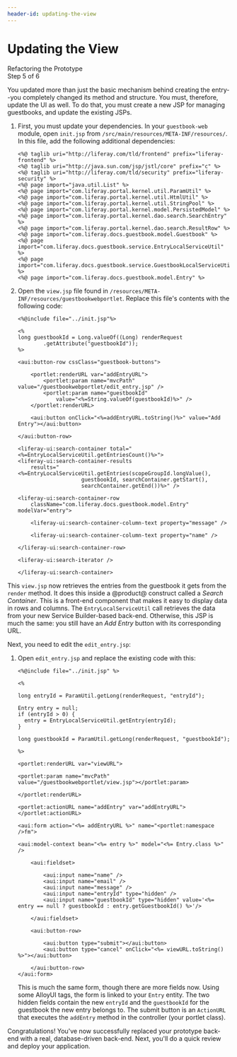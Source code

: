 ```yaml
---
header-id: updating-the-view
---
```


# Updating the View

<div class="learn-path-step">
    <p>Refactoring the Prototype<br>Step 5 of 6</p>
</div>

You updated more than just the basic mechanism behind creating the entry--you 
completely changed its method and structure. You must, therefore, update the UI 
as well. To do that, you must create a new JSP for managing guestbooks, and
update the existing JSPs. 

1.  First, you must update your dependencies. In your `guestbook-web` module, 
    open `init.jsp` from `/src/main/resources/META-INF/resources/`. In this 
    file, add the following additional dependencies: 

        <%@ taglib uri="http://liferay.com/tld/frontend" prefix="liferay-frontend" %>
        <%@ taglib uri="http://java.sun.com/jsp/jstl/core" prefix="c" %>
        <%@ taglib uri="http://liferay.com/tld/security" prefix="liferay-security" %>
        <%@ page import="java.util.List" %>
        <%@ page import="com.liferay.portal.kernel.util.ParamUtil" %>
        <%@ page import="com.liferay.portal.kernel.util.HtmlUtil" %>
        <%@ page import="com.liferay.portal.kernel.util.StringPool" %>
        <%@ page import="com.liferay.portal.kernel.model.PersistedModel" %>
        <%@ page import="com.liferay.portal.kernel.dao.search.SearchEntry" %>
        <%@ page import="com.liferay.portal.kernel.dao.search.ResultRow" %>
        <%@ page import="com.liferay.docs.guestbook.model.Guestbook" %>
        <%@ page import="com.liferay.docs.guestbook.service.EntryLocalServiceUtil" %>
        <%@ page import="com.liferay.docs.guestbook.service.GuestbookLocalServiceUtil" %>
        <%@ page import="com.liferay.docs.guestbook.model.Entry" %> 

2.  Open the `view.jsp` file found in 
    `/resources/META-INF/resources/guestbookwebportlet`. Replace this file's 
    contents with the following code: 

        <%@include file="../init.jsp"%>

        <%
        long guestbookId = Long.valueOf((Long) renderRequest
                .getAttribute("guestbookId"));
        %>

        <aui:button-row cssClass="guestbook-buttons">

            <portlet:renderURL var="addEntryURL">
                <portlet:param name="mvcPath" value="/guestbookwebportlet/edit_entry.jsp" />
                <portlet:param name="guestbookId"
                    value="<%=String.valueOf(guestbookId)%>" />
            </portlet:renderURL>

            <aui:button onClick="<%=addEntryURL.toString()%>" value="Add Entry"></aui:button>

        </aui:button-row>

        <liferay-ui:search-container total="<%=EntryLocalServiceUtil.getEntriesCount()%>">
        <liferay-ui:search-container-results
            results="<%=EntryLocalServiceUtil.getEntries(scopeGroupId.longValue(),
                            guestbookId, searchContainer.getStart(),
                            searchContainer.getEnd())%>" />

        <liferay-ui:search-container-row
            className="com.liferay.docs.guestbook.model.Entry" modelVar="entry">

            <liferay-ui:search-container-column-text property="message" />

            <liferay-ui:search-container-column-text property="name" />

        </liferay-ui:search-container-row>

        <liferay-ui:search-iterator />

        </liferay-ui:search-container>

This `view.jsp` now retrieves the entries from the guestbook it gets from the 
`render` method. It does this inside a @product@ construct called a *Search 
Container*. This is a front-end component that makes it easy to display data in 
rows and columns. The `EntryLocalServiceUtil` call retrieves the data from your 
new Service Builder-based back-end. Otherwise, this JSP is much the same: you 
still have an *Add Entry* button with its corresponding URL. 

Next, you need to edit the `edit_entry.jsp`:

1.  Open `edit_entry.jsp` and replace the existing code with this: 

        <%@include file="../init.jsp" %>

        <% 

        long entryId = ParamUtil.getLong(renderRequest, "entryId");

        Entry entry = null;
        if (entryId > 0) {
          entry = EntryLocalServiceUtil.getEntry(entryId);
        }

        long guestbookId = ParamUtil.getLong(renderRequest, "guestbookId");

        %>

        <portlet:renderURL var="viewURL">

        <portlet:param name="mvcPath" value="/guestbookwebportlet/view.jsp"></portlet:param>

        </portlet:renderURL>

        <portlet:actionURL name="addEntry" var="addEntryURL"></portlet:actionURL>

        <aui:form action="<%= addEntryURL %>" name="<portlet:namespace />fm">

        <aui:model-context bean="<%= entry %>" model="<%= Entry.class %>" />

            <aui:fieldset>

                <aui:input name="name" />
                <aui:input name="email" />
                <aui:input name="message" />
                <aui:input name="entryId" type="hidden" />
                <aui:input name="guestbookId" type="hidden" value='<%= entry == null ? guestbookId : entry.getGuestbookId() %>'/>

            </aui:fieldset>

            <aui:button-row>

                <aui:button type="submit"></aui:button>
                <aui:button type="cancel" onClick="<%= viewURL.toString() %>"></aui:button>

            </aui:button-row>
        </aui:form>

    This is much the same form, though there are more fields now. Using some 
    AlloyUI tags, the form is linked to your `Entry` entity. The two hidden 
    fields contain the new `entryId` and the `guestbookId` for the guestbook the 
    new entry belongs to. The submit button is an `ActionURL` that executes the 
    `addEntry` method in the controller (your portlet class). 

Congratulations! You've now successfully replaced your prototype back-end with a
real, database-driven back-end. Next, you'll do a quick review and deploy your
application. 
